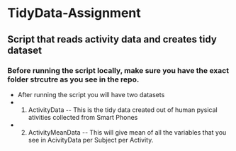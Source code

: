 # TidyData-Assignment
## Script that reads activity data and creates tidy dataset
### Before running the script locally, make sure you have the exact folder strcutre as you see in the repo.
* After running the script you will have two datasets
* 1. ActivityData -- This is the tidy data created out of human pysical ativities collected from Smart Phones
* 2. ActivityMeanData -- This will give mean of all the variables that you see in AcivityData per Subject per Activity.
